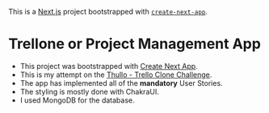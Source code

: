 This is a [Next.js](https://nextjs.org/) project bootstrapped with [`create-next-app`](https://github.com/vercel/next.js/tree/canary/packages/create-next-app).
# Trellone or Project Management App

* This project was bootstrapped with [Create Next App](https://github.com/vercel/next.js/tree/canary/packages/create-next-app).
* This is my attempt on the [Thullo - Trello Clone Challenge](https://devchallenges.io/challenges/wP0LbGgEeKhpFHUpPpDh). 
* The app has implemented all of the **mandatory** User Stories.
* The styling is mostly done with ChakraUI.
* I used MongoDB for the database.
